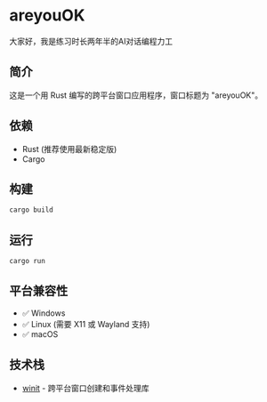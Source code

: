 # areyouOK
大家好，我是练习时长两年半的AI对话编程力工

## 简介

这是一个用 Rust 编写的跨平台窗口应用程序，窗口标题为 "areyouOK"。

## 依赖

- Rust (推荐使用最新稳定版)
- Cargo

## 构建

```bash
cargo build
```

## 运行

```bash
cargo run
```

## 平台兼容性

- ✅ Windows
- ✅ Linux (需要 X11 或 Wayland 支持)
- ✅ macOS

## 技术栈

- [winit](https://github.com/rust-windowing/winit) - 跨平台窗口创建和事件处理库
